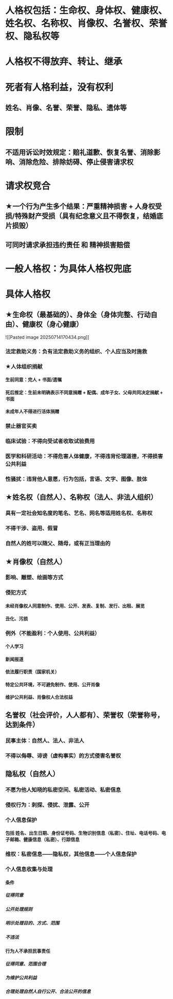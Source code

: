 # 人格权包括：生命权、身体权、健康权、姓名权、名称权、肖像权、名誉权、荣誉权、隐私权等
# 人格权不得放弃、转让、继承
# 死者有人格利益，没有权利
## 姓名、肖像、名誉、荣誉、隐私、遗体等
# 限制
## 不适用诉讼时效规定：赔礼道歉、恢复名誉、消除影响、消除危险、排除妨碍、停止侵害请求权
# 请求权竞合
## ★一个行为产生多个结果：严重精神损害 + 人身权受损/特殊财产受损（具有纪念意义且不得恢复，结婚底片损毁）
## 可同时请求承担违约责任 和 精神损害赔偿
# 一般人格权：为具体人格权兜底
# 具体人格权
## ★生命权（最基础的）、身体全（身体完整、行动自由）、健康权（身心健康）

![[Pasted image 20250714170434.png]]
### 法定救助义务：负有法定救助义务的组织、个人应当及时施救
### ★人体组织捐献
#### 生前同意：完人 + 书面/遗嘱
#### 死后推定：生前未明确表示不同意捐赠 + 配偶、成年子女、父母共同决定捐献 + 书面
#### 未成年人不得进行活体捐赠
### 禁止器官买卖
### 临床试验：不得向受试者收取试验费用
### 医学和科研活动：不得危害人体健康，不得违背伦理道德，不得损害公共利益
### 性骚扰：违背他人意愿，行为包括，言语、文字、图像、肢体
## ★姓名权（自然人）、名称权（法人、非法人组织）
### 具有一定社会知名度的笔名、艺名、网名等适用姓名权、名称权
### 不得干涉、盗用、假冒
### 自然人的姓可以随父、随母，或有正当理由的
## ★肖像权（自然人）
### 影响、雕塑、绘画等方式
### 侵犯方式
#### 未经肖像权人同意制作、使用、公开、发表、复制、发行、出租、展览
#### 丑化、污损
### 例外（不能盈利：个人使用、公共利益）
#### 个人学习
#### 新闻报道
#### 依法履行职责（国家机关）
#### 特定公共环境，不可避免制作、使用、公开肖像
#### 维护公共利益、肖像权人合法权益
## 名誉权（社会评价，人人都有）、荣誉权（荣誉称号，达到条件）
### 民事主体：自然人、法人、非法人
### 不得以侮辱、诽谤（虚构事实）的方式侵害名誉权
## 隐私权（自然人）
### 不愿为他人知晓的私密空间、私密活动、私密信息
### 侵权行为：刺探、侵扰、泄露、公开
### 个人信息保护
#### 包括 姓名、出生日期、身份证号码、生物识别信息（私密）、住址、电话号码、电子邮箱、健康信息（私密）、行踪信息
### 维权：私密信息——隐私权，其他信息——个人信息保护
### 个人信息收集与处理
#### 条件
##### 征得同意
##### 公开处理规则
##### 明示处理目的、方式、范围
##### 不违法
#### 行为人不承担民事责任
##### 征得同意、范围合理
##### 为维护公共利益
##### 合理处理自然人自行公开、合法公开的信息